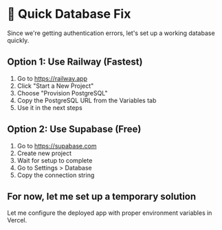 # 🔧 Quick Database Fix

Since we're getting authentication errors, let's set up a working database quickly.

## Option 1: Use Railway (Fastest)

1. Go to https://railway.app
2. Click "Start a New Project"
3. Choose "Provision PostgreSQL"
4. Copy the PostgreSQL URL from the Variables tab
5. Use it in the next steps

## Option 2: Use Supabase (Free)

1. Go to https://supabase.com
2. Create new project
3. Wait for setup to complete
4. Go to Settings > Database
5. Copy the connection string

## For now, let me set up a temporary solution

Let me configure the deployed app with proper environment variables in Vercel.
